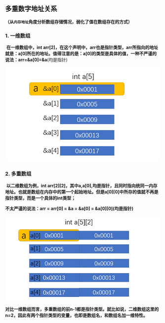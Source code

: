 ## 多重数字地址关系

**（从`内存地址`角度分析数组存储情况，弱化了值在数组存在的方式）**

### 1. 一维数组

​	**在一维数组中，int arr[2]，在这个声明中，arr也是指针类型，arr所指向的地址就是：a[0]所在的地址。值得注意的是：a[0]的类型是具体的值，一种不严谨的说法：arr=&a[0]=&a**(均是指针)

![](img/%E5%A4%9A%E9%87%8D%E6%95%B0%E7%BB%84%E5%9C%B0%E5%9D%80%E5%85%B3%E7%B3%BB/%E4%B8%80%E7%BB%B4%E6%95%B0%E7%BB%84.png)

### **2. 多重数组**

​	**以二维数组为例，int arr\[2][2]，其中a,a[0],均是指针，且同时指向统同一内存地址。也就是数组在内存中的第一个起始地址。但是a\[0][0]中所存的值就不再是指针类型，而是一个具体的int类型；**

**不太严谨的说法：arr = arr[0] = &a = &a[0] = &a\[0]\[0](均是指针)**

![](img/%E5%A4%9A%E9%87%8D%E6%95%B0%E7%BB%84%E5%9C%B0%E5%9D%80%E5%85%B3%E7%B3%BB/%E4%BA%8C%E7%BB%B4%E6%95%B0%E7%BB%84.png)

​	**对比一维数组而言，多重数组的前n-1都是指针类型。就比如说，二维数组这里的n=2，因此有两个指针类型的变量，也即是数组名，和数组名加一维特性。**